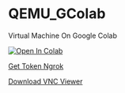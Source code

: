 # QEMU_GColab
Virtual Machine On Google Colab

[![Open In Colab](https://colab.research.google.com/assets/colab-badge.svg)](https://colab.research.google.com/drive/1IPkKL82O5vR6ZgqcEiwTjdDmzsdn3Ef7?usp=sharing)

[Get Token Ngrok](https://dashboard.ngrok.com/get-started/your-authtoken)

[Download VNC Viewer](https://www.realvnc.com/en/connect/download/viewer/)

